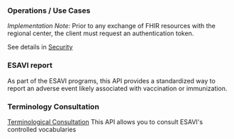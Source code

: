 ### Operations / Use Cases

*Implementation Note:* Prior to any exchange of FHIR resources with the regional center, the client must request an authentication token.

See details in [Security](seguridad.html)

### ESAVI report

As part of the ESAVI programs, this API provides a standardized way to report an adverse event likely associated with vaccination or immunization.

### Terminology Consultation

[Terminological Consultation](terminologias.html)
This API allows you to consult ESAVI's controlled vocabularies